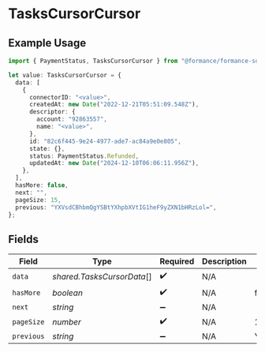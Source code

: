 # TasksCursorCursor

## Example Usage

```typescript
import { PaymentStatus, TasksCursorCursor } from "@formance/formance-sdk/sdk/models/shared";

let value: TasksCursorCursor = {
  data: [
    {
      connectorID: "<value>",
      createdAt: new Date("2022-12-21T05:51:09.548Z"),
      descriptor: {
        account: "92863557",
        name: "<value>",
      },
      id: "82c6f445-9e24-4977-ade7-ac84a9e0e805",
      state: {},
      status: PaymentStatus.Refunded,
      updatedAt: new Date("2024-12-10T06:06:11.956Z"),
    },
  ],
  hasMore: false,
  next: "",
  pageSize: 15,
  previous: "YXVsdCBhbmQgYSBtYXhpbXVtIG1heF9yZXN1bHRzLol=",
};
```

## Fields

| Field                                        | Type                                         | Required                                     | Description                                  | Example                                      |
| -------------------------------------------- | -------------------------------------------- | -------------------------------------------- | -------------------------------------------- | -------------------------------------------- |
| `data`                                       | *shared.TasksCursorData*[]                   | :heavy_check_mark:                           | N/A                                          |                                              |
| `hasMore`                                    | *boolean*                                    | :heavy_check_mark:                           | N/A                                          | false                                        |
| `next`                                       | *string*                                     | :heavy_minus_sign:                           | N/A                                          |                                              |
| `pageSize`                                   | *number*                                     | :heavy_check_mark:                           | N/A                                          | 15                                           |
| `previous`                                   | *string*                                     | :heavy_minus_sign:                           | N/A                                          | YXVsdCBhbmQgYSBtYXhpbXVtIG1heF9yZXN1bHRzLol= |